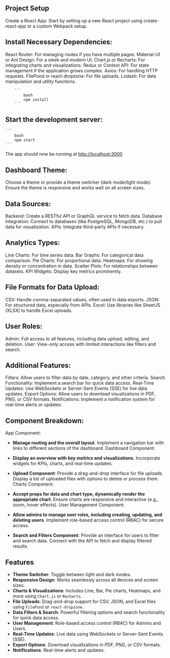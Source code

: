 ## Project Setup
Create a React App: Start by setting up a new React project using create-react-app or a custom Webpack setup.

## Install Necessary Dependencies:
React Router: For managing routes if you have multiple pages.
Material-UI or Ant Design: For a sleek and modern UI.
Chart.js or Recharts: For integrating charts and visualizations.
Redux or Context API: For state management if the application grows complex.
Axios: For handling HTTP requests.
FilePond or react-dropzone: For file uploads.
Lodash: For data manipulation and utility functions.

        ```
            bash
            npm install
        ```
## Start the development server:
    ```
        bash
        npm start
    ```
The app should now be running at [http://localhost:3000](http://localhost:3000)

## Dashboard Theme:
Choose a theme or provide a theme switcher (dark mode/light mode).
Ensure the theme is responsive and works well on all screen sizes.

## Data Sources:
Backend: Create a RESTful API or GraphQL service to fetch data.
Database Integration: Connect to databases (like PostgreSQL, MongoDB, etc.) to pull data for visualization.
APIs: Integrate third-party APIs if necessary.

## Analytics Types:
Line Charts: For time series data.
Bar Graphs: For categorical data comparison.
Pie Charts: For proportional data.
Heatmaps: For showing density or concentration in data.
Scatter Plots: For relationships between datasets.
KPI Widgets: Display key metrics prominently.

## File Formats for Data Upload:
CSV: Handle comma-separated values, often used in data exports.
JSON: For structured data, especially from APIs.
Excel: Use libraries like SheetJS (XLSX) to handle Excel uploads.

## User Roles:
Admin: Full access to all features, including data upload, editing, and deletion.
User: View-only access with limited interactions like filters and search.

## Additional Features:
Filters: Allow users to filter data by date, category, and other criteria.
Search Functionality: Implement a search bar for quick data access.
Real-Time Updates: Use WebSockets or Server-Sent Events (SSE) for live data updates.
Export Options: Allow users to download visualizations in PDF, PNG, or CSV formats.
Notifications: Implement a notification system for real-time alerts or updates.

## Component Breakdown:
App Component:

- **Manage routing and the overall layout**.
Implement a navigation bar with links to different sections of the dashboard.
Dashboard Component:

- **Display an overview with key metrics and visualizations**.
Incorporate widgets for KPIs, charts, and real-time updates.

- **Upload Component**:
Provide a drag-and-drop interface for file uploads.
Display a list of uploaded files with options to delete or process them.
Charts Component:

- **Accept props for data and chart type, dynamically render the appropriate chart**.
Ensure charts are responsive and interactive (e.g., zoom, hover effects).
User Management Component:

- **Allow admins to manage user roles, including creating, updating, and deleting users**.
Implement role-based access control (RBAC) for secure access.

- **Search and Filters Component**:
Provide an interface for users to filter and search data.
Connect with the API to fetch and display filtered results.

## Features

- **Theme Switcher**: Toggle between light and dark modes.
- **Responsive Design**: Works seamlessly across all devices and screen sizes.
- **Charts & Visualizations**: Includes Line, Bar, Pie charts, Heatmaps, and more using `Chart.js` or `Recharts`.
- **File Uploads**: Drag-and-drop support for CSV, JSON, and Excel files using `FilePond` or `react-dropzone`.
- **Data Filters & Search**: Powerful filtering options and search functionality for quick data access.
- **User Management**: Role-based access control (RBAC) for Admins and Users.
- **Real-Time Updates**: Live data using WebSockets or Server-Sent Events (SSE).
- **Export Options**: Download visualizations in PDF, PNG, or CSV formats.
- **Notifications**: Real-time alerts and updates.